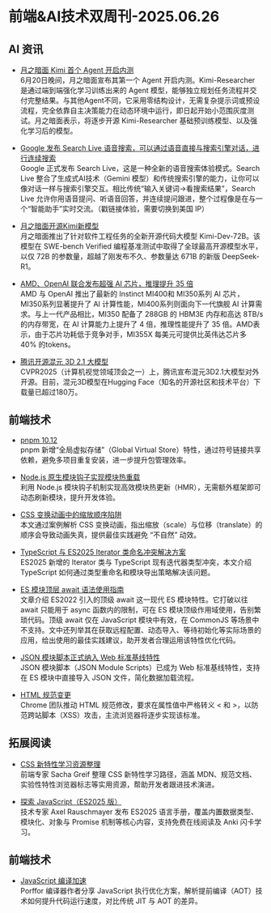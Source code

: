 # 前端&AI技术双周刊-2025.06.26

## AI 资讯
- [月之暗面 Kimi 首个 Agent 开启内测](https://moonshotai.github.io/Kimi-Researcher/)
<br>6月20日晚间，月之暗面宣布其第一个 Agent 开启内测。Kimi-Researcher 是通过端到端强化学习训练出来的 Agent 模型，能够独立规划任务流程并交付完整结果。与其他Agent不同，它采用零结构设计，无需复杂提示词或预设流程，完全依靠自主决策能力在动态环境中运行，即日起开始小范围灰度测试。月之暗面表示，将逐步开源 Kimi-Researcher 基础预训练模型、以及强化学习后的模型。

- [Google 发布 Search Live 语音搜索，可以通过语音直接与搜索引擎对话，进行连续搜索](https://labs.google.com/search/experiment/22 )
<br>Google 正式发布 Search Live，这是一种全新的语音搜索体验模式。Search Live 整合了生成式AI技术（Gemini 模型）和传统搜索引擎的能力，让你可以像对话一样与搜索引擎交互。相比传统“输入关键词→看搜索结果”，Search Live 允许你用语音提问、听语音回答，并连续提问跟进，整个过程像是在与一个“智能助手”实时交流。（戳链接体验，需要切换到美国 IP）

- [月之暗面开源Kimi新模型](https://huggingface.co/moonshotai/Kimi-Dev-72B)
<br>月之暗面推出了针对软件工程任务的全新开源代码大模型 Kimi-Dev-72B。该模型在 SWE-bench Verified 编程基准测试中取得了全球最高开源模型水平，以仅 72B 的参数量，超越了刚发布不久、参数量达 671B 的新版 DeepSeek-R1。

- [AMD、OpenAI 联合发布超强 AI 芯片，推理提升 35 倍](https://www.cnbc.com/2025/06/12/amd-mi400-ai-chips-openai-sam-altman.html)
<br>AMD 与 OpenAI 推出了最新的 Instinct MI400和 MI350系列 AI 芯片，MI350系列显著提升了 AI 计算性能，MI400系列则面向下一代旗舰 AI 计算需求。与上一代产品相比，MI350 配备了 288GB 的 HBM3E 内存和高达 8TB/s 的内存带宽，在 AI 计算能力上提升了 4 倍，推理性能提升了 35 倍。AMD表示，由于芯片功耗低于竞争对手，MI355X 每美元可提供比英伟达芯片多 40% 的tokens。

- [腾讯开源混元 3D 2.1 大模型](https://github.com/Tencent-Hunyuan/Hunyuan3D-2.1)
<br>CVPR2025（计算机视觉领域顶会之一）上，腾讯宣布混元3D2.1大模型对外开源。目前，混元3D模型在Hugging Face（知名的开源社区和技术平台）下载量已超过180万。

## 前端技术
- [pnpm 10.12](https://socket.dev/blog/pnpm-introduces-global-virtual-store-and-expanded-version-catalogs)
<br>pnpm 新增“全局虚拟存储”（Global Virtual Store）特性，通过符号链接共享依赖，避免多项目重复安装，进一步提升包管理效率。

- [Node.js 原生模块钩子实现模块热重载](https://immaculata.dev/blog/native-nodejs-hmr.html)
<br>利用 Node.js 模块钩子机制实现高效模块热更新（HMR），无需额外框架即可动态刷新模块，提升开发体验。

- [CSS 变换动画中的缩放顺序陷阱](https://jakearchibald.com/2025/animating-zooming/)
<br>本文通过案例解析 CSS 变换动画，指出缩放（scale）与位移（translate）的顺序会导致动画失真，提供最佳实践避免 “不自然” 动效。

- [TypeScript 与 ES2025 Iterator 类命名冲突解决方案](https://2ality.com/2025/06/typescript-iterator-types.html)
<br>ES2025 新增的 Iterator 类与 TypeScript 现有迭代器类型冲突，本文介绍 TypeScript 如何通过类型重命名和模块导出策略解决该问题。

- [ES 模块顶层 await 语法使用指南](https://allthingssmitty.com/2025/06/16/using-await-at-the-top-level-in-es-modules/)
<br>文章介绍 ES2022 引入的顶级 await 这一现代 ES 模块特性。它打破以往 await 只能用于 async 函数内的限制，可在 ES 模块顶级作用域使用，告别繁琐代码。顶级 await 仅在 JavaScript 模块中有效，在 CommonJS 等场景中不支持。文中还列举其在获取远程配置、动态导入、等待初始化等实际场景的应用，给出使用的最佳实践建议，助开发者合理运用该特性优化代码。

- [JSON 模块脚本正式纳入 Web 标准基线特性](https://web.dev/blog/json-imports-baseline-newly-available)
<br>JSON 模块脚本（JSON Module Scripts）已成为 Web 标准基线特性，支持在 ES 模块中直接导入 JSON 文件，简化数据加载流程。

- [HTML 规范变更](https://developer.chrome.com/blog/escape-attributes?hl=zh-cn)
<br>Chrome 团队推动 HTML 规范修改，要求在属性值中严格转义 < 和 >，以防范跨站脚本（XSS）攻击，主流浏览器将逐步实现该标准。

## 拓展阅读
- [CSS 新特性学习资源整理](https://css-tricks.com/how-to-keep-up-with-new-css-features/)
<br>前端专家 Sacha Greif 整理 CSS 新特性学习路径，涵盖 MDN、规范文档、实验性特性浏览器标志等实用资源，帮助开发者跟进技术演进。

- [探索 JavaScript（ES2025 版）](https://exploringjs.com/js/)
<br>技术专家 Axel Rauschmayer 发布 ES2025 语言手册，覆盖内置数据类型、模块化、对象与 Promise 机制等核心内容，支持免费在线阅读及 Anki 闪卡学习。

##  前端技术
- [JavaScript 编译加速](https://www.youtube.com/watch?v=RU5N5O-O5Zw)
<br>Porffor 编译器作者分享 JavaScript 执行优化方案，解析提前编译（AOT）技术如何提升代码运行速度，对比传统 JIT 与 AOT 的差异。

